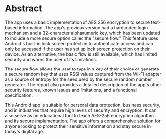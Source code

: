 # Abstract

The app uses a basic implementation of AES 256 encryption to secure text-based information. The app's previous version had a hardcoded login mechanism and a 32-character alphanumeric key, which has been updated to include a more secure option called the "secure flow." This feature uses Android's built-in lock screen protection to authenticate access and can only be accessed if the user has set up lock screen protection on their device. As an alternative, the basic flow is still available, which has limited security and warns the user of its limitations.

The secure flow allows the user to type in a key of their choice or generate a secure random key that uses RSSI values captured from the Wi-Fi adapter as a source of entropy for the seed used by the secure random number generator. The report also provides a detailed description of the app's other security features, known issues and limitations, and a functional specification.

This Android app is suitable for personal data protection, business security, and in industries that require high levels of security and encryption. It can also serve as an educational tool to teach AES-256 encryption algorithm and its secure implementation. The app offers a comprehensive solution for anyone looking to protect their sensitive information and stay secure in today's digital age.
